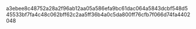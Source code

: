 a3ebee8c48752a28a2f96ab12aa05a586efa9bc61dac064a5843dcbf548d545533bf7fa4c48c062bff62c2aa5ff36b4a0c5da800ff76cfb7f066d74fa4402048
